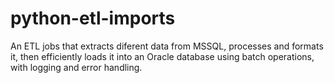 # python-etl-imports
An ETL jobs that extracts diferent data from MSSQL, processes and formats it, then efficiently loads it into an Oracle database using batch operations, with logging and error handling.
